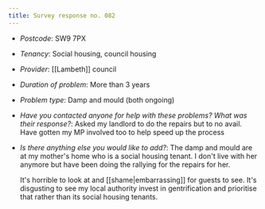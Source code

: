 ```yaml
---
title: Survey response no. 082
---
```


- *Postcode*: SW9 7PX  
- *Tenancy*: Social housing, council housing  
- *Provider*: [[Lambeth]] council
- *Duration of problem*: More than 3 years  
- *Problem type*: Damp and mould (both ongoing)  
- *Have you contacted anyone for help with these problems? What was their response?*: Asked my landlord to do the repairs but to no avail. Have gotten my MP involved too to help speed up the process 
- *Is there anything else you would like to add?*: The damp and mould are at my mother's home who is a social housing tenant. I don't live with her anymore but have been doing the rallying for the repairs for her.  
    
  It's horrible to look at and [[shame|embarrassing]] for guests to see. It's disgusting to see my local authority invest in gentrification and prioritise that rather than its social housing tenants. 